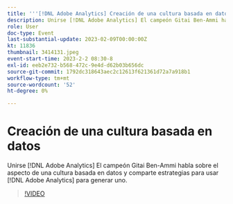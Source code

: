 ```yaml
---
title: '''[!DNL Adobe Analytics] Creación de una cultura basada en datos'
description: Unirse [!DNL Adobe Analytics] El campeón Gitai Ben-Ammi habla sobre el aspecto de una cultura basada en datos y comparte estrategias para usar [!DNL Adobe Analytics] para generar uno.
role: User
doc-type: Event
last-substantial-update: 2023-02-09T00:00:00Z
kt: 11836
thumbnail: 3414131.jpeg
event-start-time: 2023-2-2 08:30-8
exl-id: eeb2e732-b568-472c-9e4d-d62b03b656dc
source-git-commit: 1792dc318643aec2c12613f621361d72a7a918b1
workflow-type: tm+mt
source-wordcount: '52'
ht-degree: 0%

---
```


# Creación de una cultura basada en datos

Unirse [!DNL Adobe Analytics] El campeón Gitai Ben-Ammi habla sobre el aspecto de una cultura basada en datos y comparte estrategias para usar [!DNL Adobe Analytics] para generar uno.

>[!VIDEO](https://video.tv.adobe.com/v/3414131/?quality=12&learn=on)
